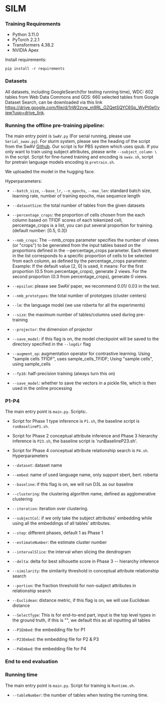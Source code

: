 # SILM


### Training Requirements

* Python 3.11.0
* PyTorch 2.2.1
* Transformers 4.38.2
* NVIDIA Apex

Install requirements:
```
pip install -r requirements
```

### Datasets
All datasets, including GoogleSearch(for testing running time), WDC: 602 tables from Web Data Commons
and GDS: 660 selected tables from Google Dataset Search, can be downloaded via this link
https://drive.google.com/file/d/1nW2zvw_m9RL_GZQetSQYC6Sp_WyPt0ef/view?usp=drive_link.

### Running the offline pre-training pipeline:


The main entry point is `SwAV.py` (For serial running, please use `Serial_swav.py`). For slurm system, please see the heading 
of the script from the SwAV [Github](https://github.com/facebookresearch/swav/tree/main/scripts).
Our script is for PBS system which uses qsub.
If you only want to train using subject attributes, please write `--subject_column \` in the script.
Script for fine-tuned training and encoding is `swav.sh`, script for pretrain language models encoding
is `pretrain.sh`.

We uploaded the model in the hugging face.


Hyperparameters:

* `--batch_size`, `--base_lr`, `--n_epochs`, `--max_len`: standard batch size, learning rate, number of training epochs, max sequence length
* `--datasetSize`: the total number of tables from the given datasets
* `--percentage_crops`: the proportion of cells chosen from the each column based on TFIDF scores of each tokenized cell,
percentage_crops is a list, you can put several proportion for training. (default number: [0.5, 0.3])
* `--nmb_crops`: The --nmb_crops parameter specifies the number of views (or "crops") 
to be generated from the input tables based on the proportions defined in the --percentage_crops parameter. 
Each element in the list corresponds to a specific proportion of cells to be selected from each column, 
as defined by the percentage_crops parameter.
Example:
If the default value [2, 0] is used, it means:
For the first proportion (0.5 from percentage_crops), generate 2 views.
For the second proportion (0.3 from percentage_crops), generate 0 views.

* `--epsilon`: please see SwAV paper, we recommend 0.01/ 0.03 in the test.
* `--nmb_prototypes`: the total number of prototypes (cluster centers)
* `--lm`: the language model (we use roberta for all the experiments)
* `--size`: the maximum number of tables/columns used during pre-training
* `--projector`: the dimension of projector
* `--save_model`: if this flag is on, the model checkpoint will be saved to the directory specified in the `--logdir` flag
* `--augment_op`: augmentation operator for contrastive learning. Using "sample cells TFIDF", uses sample_cells_TFIDF; Using "sample cells", using sample_cells
* `--fp16`: half-precision training (always turn this on)
* `--save_model`: whether to save the vectors in a pickle file, which is then used in the online processing


### P1-P4

The main entry point is  `main.py`.   Scripts:.
* Script for Phase 1 type inference is `P1.sh`, the baseline script is `runBaselineP1.sh`.
* Script for Phase 2 conceptual attribute inference and Phase 3 hierarchy inference is `P23.sh`, 
the baseline script is 'runBaselineP23.sh'.
* Script for Phase 4 conceptual attribute relationship search is `P4.sh`.
Hyperparameters
* `--dataset`: dataset name 
* `--embed`: name of used language name, only support sbert, bert. roberta
* `--baseline`: if this flag is on, we will run D3L as our baseline
* `--clustering`: the clustering algorithm name, defined as agglomerative clustering

* `--iteration`: iteration over clustering.
* `--subjectCol`: if we only take the subject attributes' embedding while using all the embeddings of all tables' attributes.

* `--step`: different phases, default 1 as Phase 1
* `--estimateNumber`: the estimate cluster number

* `--intervalSlice`: the interval when slicing the dendrogram
* `--delta`: delta for best silhouette score in Phase 3 -- hierarchy inference

* `--similarity`: the similarity threshold in conceptual attribute relationship search
* `--portion`: the fraction threshold for non-subject attributes in relationship search
* `--Euclidean`: distance metric, if this flag is on, we will use Euclidean distance


* `--SelectType`: This is for end-to-end part, input is the top level types in the ground truth, if this is "", we default
this as all inputting all tables
* `--P1Embed`: the embedding file for P1 
* `--P23Embed`: the embedding file for P2 & P3 
* `--P4Embed`: the embedding file for P4


### End to end evaluation


### Running time
The main entry point is `main.py`. Script for training is `Runtime.sh`.
* `--tableNumber`: the number of tables when testing the running time.